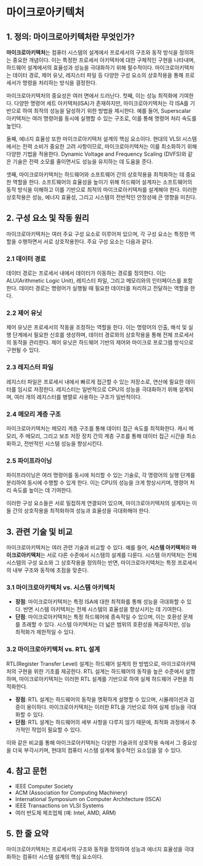 # 마이크로아키텍처

## 1. 정의: **마이크로아키텍처**란 무엇인가?
**마이크로아키텍처**는 컴퓨터 시스템의 설계에서 프로세서의 구조와 동작 방식을 정의하는 중요한 개념이다. 이는 특정한 프로세서 아키텍처에 대한 구체적인 구현을 나타내며, 하드웨어 설계에서의 효율성과 성능을 극대화하기 위해 필수적이다. 마이크로아키텍처는 데이터 경로, 제어 유닛, 레지스터 파일 등 다양한 구성 요소의 상호작용을 통해 프로세서가 명령을 처리하는 방식을 결정한다.

마이크로아키텍처의 중요성은 여러 면에서 드러난다. 첫째, 이는 성능 최적화에 기여한다. 다양한 명령어 세트 아키텍처(ISA)가 존재하지만, 마이크로아키텍처는 각 ISA를 기반으로 하여 최적의 성능을 달성하기 위한 방법을 제시한다. 예를 들어, Superscalar 아키텍처는 여러 명령어를 동시에 실행할 수 있는 구조로, 이를 통해 명령어 처리 속도를 높인다.

둘째, 에너지 효율성 또한 마이크로아키텍처 설계의 핵심 요소이다. 현대의 VLSI 시스템에서는 전력 소비가 중요한 고려 사항이므로, 마이크로아키텍처는 이를 최소화하기 위해 다양한 기법을 적용한다. Dynamic Voltage and Frequency Scaling (DVFS)와 같은 기술은 전력 소모를 줄이면서도 성능을 유지하는 데 도움을 준다.

셋째, 마이크로아키텍처는 하드웨어와 소프트웨어 간의 상호작용을 최적화하는 데 중요한 역할을 한다. 소프트웨어의 효율성을 높이기 위해 하드웨어 설계자는 소프트웨어의 동작 방식을 이해하고 이를 기반으로 최적의 마이크로아키텍처를 설계해야 한다. 이러한 상호작용은 성능, 에너지 효율성, 그리고 시스템의 전반적인 안정성에 큰 영향을 미친다.

## 2. 구성 요소 및 작동 원리
마이크로아키텍처는 여러 주요 구성 요소로 이루어져 있으며, 각 구성 요소는 특정한 역할을 수행하면서 서로 상호작용한다. 주요 구성 요소는 다음과 같다.

### 2.1 데이터 경로
데이터 경로는 프로세서 내에서 데이터가 이동하는 경로를 정의한다. 이는 ALU(Arithmetic Logic Unit), 레지스터 파일, 그리고 메모리와의 인터페이스를 포함한다. 데이터 경로는 명령어가 실행될 때 필요한 데이터를 처리하고 전달하는 역할을 한다.

### 2.2 제어 유닛
제어 유닛은 프로세서의 작동을 조정하는 역할을 한다. 이는 명령어의 인출, 해석 및 실행 단계에서 필요한 신호를 생성하며, 데이터 경로와의 상호작용을 통해 전체 프로세서의 동작을 관리한다. 제어 유닛은 하드웨어 기반의 제어와 마이크로 프로그램 방식으로 구현될 수 있다.

### 2.3 레지스터 파일
레지스터 파일은 프로세서 내에서 빠르게 접근할 수 있는 저장소로, 연산에 필요한 데이터를 임시로 저장한다. 레지스터는 일반적으로 CPU의 성능을 극대화하기 위해 설계되며, 여러 개의 레지스터를 병렬로 사용하는 구조가 일반적이다.

### 2.4 메모리 계층 구조
마이크로아키텍처는 메모리 계층 구조를 통해 데이터 접근 속도를 최적화한다. 캐시 메모리, 주 메모리, 그리고 보조 저장 장치 간의 계층 구조를 통해 데이터 접근 시간을 최소화하고, 전반적인 시스템 성능을 향상시킨다.

### 2.5 파이프라이닝
파이프라이닝은 여러 명령어를 동시에 처리할 수 있는 기술로, 각 명령어의 실행 단계를 분리하여 동시에 수행할 수 있게 한다. 이는 CPU의 성능을 크게 향상시키며, 명령어 처리 속도를 높이는 데 기여한다.

이러한 구성 요소들은 서로 밀접하게 연결되어 있으며, 마이크로아키텍처의 설계자는 이들 간의 상호작용을 최적화하여 성능과 효율성을 극대화해야 한다.

## 3. 관련 기술 및 비교
마이크로아키텍처는 여러 관련 기술과 비교할 수 있다. 예를 들어, **시스템 아키텍처**와 **마이크로아키텍처**는 서로 다른 수준에서 시스템의 설계를 다룬다. 시스템 아키텍처는 전체 시스템의 구성 요소와 그 상호작용을 정의하는 반면, 마이크로아키텍처는 특정 프로세서의 내부 구조와 동작에 초점을 맞춘다.

### 3.1 마이크로아키텍처 vs. 시스템 아키텍처
- **장점**: 마이크로아키텍처는 특정 ISA에 대한 최적화를 통해 성능을 극대화할 수 있다. 반면 시스템 아키텍처는 전체 시스템의 효율성을 향상시키는 데 기여한다.
- **단점**: 마이크로아키텍처는 특정 하드웨어에 종속적일 수 있으며, 이는 호환성 문제를 초래할 수 있다. 시스템 아키텍처는 더 넓은 범위의 호환성을 제공하지만, 성능 최적화가 제한적일 수 있다.

### 3.2 마이크로아키텍처 vs. RTL 설계
RTL(Register Transfer Level) 설계는 하드웨어 설계의 한 방법으로, 마이크로아키텍처의 구현을 위한 기초를 제공한다. RTL 설계는 하드웨어의 동작을 높은 수준에서 설명하며, 마이크로아키텍처는 이러한 RTL 설계를 기반으로 하여 실제 하드웨어 구현을 최적화한다.

- **장점**: RTL 설계는 하드웨어의 동작을 명확하게 설명할 수 있으며, 시뮬레이션과 검증이 용이하다. 마이크로아키텍처는 이러한 RTL을 기반으로 하여 실제 성능을 극대화할 수 있다.
- **단점**: RTL 설계는 하드웨어의 세부 사항을 다루지 않기 때문에, 최적화 과정에서 추가적인 작업이 필요할 수 있다.

이와 같은 비교를 통해 마이크로아키텍처는 다양한 기술과의 상호작용 속에서 그 중요성을 더욱 부각시키며, 현대의 컴퓨터 시스템 설계에 필수적인 요소임을 알 수 있다.

## 4. 참고 문헌
- IEEE Computer Society
- ACM (Association for Computing Machinery)
- International Symposium on Computer Architecture (ISCA)
- IEEE Transactions on VLSI Systems
- 여러 반도체 제조업체 (예: Intel, AMD, ARM)

## 5. 한 줄 요약
마이크로아키텍처는 프로세서의 구조와 동작을 정의하여 성능과 에너지 효율성을 극대화하는 컴퓨터 시스템 설계의 핵심 요소이다.